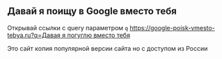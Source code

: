 ## Давай я поищу в Google вместо тебя

Открывай ссылки с query параметром `q` [https://google-poisk-vmesto-tebya.ru?q=Давая я погуглю вместо тебя](https://google-poisk-vmesto-tebya.ru/?q=%D0%B4%D0%B0%D0%B2%D0%B0%D1%8F%20%D1%8F%20%D0%BF%D0%BE%D0%B3%D1%83%D0%B3%D0%BB%D1%8E%20%D0%B2%D0%BC%D0%B5%D1%81%D1%82%D0%BE%20%D1%82%D0%B5%D0%B1%D1%8F)

Это сайт копия популярной версии сайта но с доступом из России
